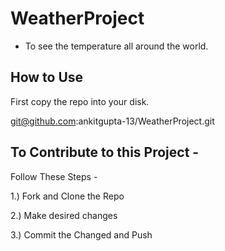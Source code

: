 # WeatherProject

- To see the temperature all around the world.

## How to Use

First copy the repo into your disk.

git@github.com:ankitgupta-13/WeatherProject.git

## To Contribute to this Project -

Follow These Steps -

1.) Fork and Clone the Repo

2.) Make desired changes

3.) Commit the Changed and Push
